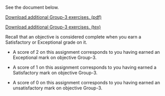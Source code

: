 See the document below.

[Download additional Group-3 exercises. (pdf)](Group-3.pdf)

[Download additional Group-3 exercises. (tex)](Group-3.tex)

Recall that an objective is considered complete when you earn a Satisfactory or Exceptional grade on it.

* A score of 2 on this assignment corresponds to you having earned an Exceptional mark on objective Group-3.

* A score of 1 on this assignment corresponds to you having earned a Satisfactory mark on objective Group-3.

* A score of 0 on this assignment corresponds to you having earned an unsatisfactory mark on objective Group-3.